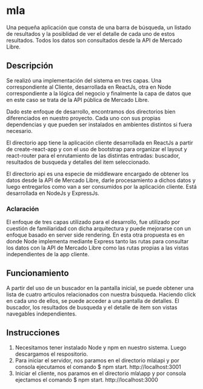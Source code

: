 # mla
Una pequeña aplicación que consta de una barra de búsqueda, un listado de resultados y la posiblidad de ver el detalle de cada uno de estos resultados. Todos los datos son consultados desde la API de Mercado Libre.

## Descripción

Se realizó una implementación del sistema en tres capas. Una correspondiente al Cliente, desarrollada en ReactJs, otra en Node correspondiente a la lógica del negocio y finalmente la capa de datos que en este caso se trata de la API pública de Mercado Libre.

Dado este enfoque de desarrollo, encontramos dos directorios bien diferenciados en nuestro proyecto. Cada uno con sus propias dependencias y que pueden ser instalados en ambientes distintos si fuera necesario. 

El directorio app tiene la aplicación cliente desarrollada en ReactJs a partir de create-react-app y con el uso de bootstrap para organizar el layout y react-router para el enrutamiento de las distintas entradas: buscador, resultados de busqueda y detalles del item seleccionado.

El directorio api es una especie de middleware encargado de obtener los datos desde la API de Mercado Libre, darle procesamiento a dichos datos y luego entregarlos como van a ser consumidos por la aplicación cliente. Está desarrollada en NodeJs y ExpressJs.

### Aclaración

El enfoque de tres capas utilizado para el desarrollo, fue utilizado por cuestión de familiaridad con dicha arquitectura y puede mejorarse con un enfoque basado en server side rendering. En esta otra propuesta es en donde Node implementa mediante Express tanto las rutas para consultar los datos con la API de Mercado Libre como las rutas propias a las vistas independientes de la app cliente.

## Funcionamiento

A partir del uso de un buscador en la pantalla inicial, se puede obtener una lista de cuatro articulos relacionados con nuestra búsqueda. Haciendo click en cada uno de ellos, se puede acceder a una pantalla de detalles. El buscador, los resultados de busqueda y el detalle de item son vistas navegables independientes.

## Instrucciones

1. Necesitamos tener instalado Node y npm en nuestro sistema. Luego descargamos el respositorio.
2. Para iniciar el servidor, nos paramos en el directorio mla\api y por consola ejecutamos el comando $ npm start. http://localhost:3001
3. Iniciar el cliente, nos paramos en el directorio mla\app y por consola ejectamos el comando $ npm start. http://localhost:3000

